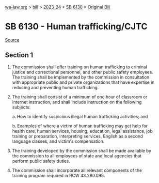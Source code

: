 [wa-law.org](/) > [bill](/bill/) > [2023-24](/bill/2023-24/) > [SB 6130](/bill/2023-24/sb/6130/) > [Original Bill](/bill/2023-24/sb/6130/1/)

# SB 6130 - Human trafficking/CJTC

[Source](http://lawfilesext.leg.wa.gov/biennium/2023-24/Pdf/Bills/Senate%20Bills/6130.pdf)

## Section 1
1. The commission shall offer training on human trafficking to criminal justice and correctional personnel, and other public safety employees. The training shall be implemented by the commission in consultation with appropriate public and private organizations that have expertise in reducing and preventing human trafficking.

2. The training shall consist of a minimum of one hour of classroom or internet instruction, and shall include instruction on the following subjects:

    a. How to identify suspicious illegal human trafficking activities; and

    b. Examples of where a victim of human trafficking may get help for health care, human services, housing, education, legal assistance, job training or preparation, interpreting services, English as a second language classes, and victim's compensation.

3. The training developed by the commission shall be made available by the commission to all employees of state and local agencies that perform public safety duties.

4. The commission shall incorporate all relevant components of the training program required in RCW 43.280.095.
